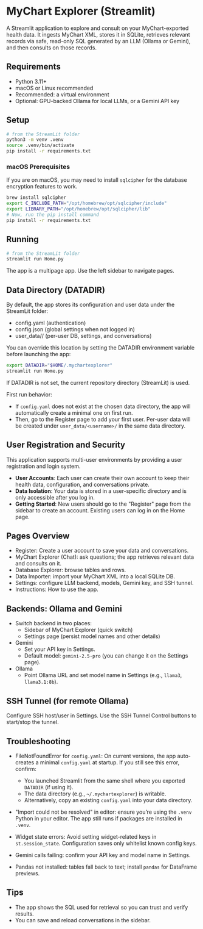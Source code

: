 # MyChart Explorer (Streamlit)

A Streamlit application to explore and consult on your MyChart-exported health data. It ingests MyChart XML, stores it in SQLite, retrieves relevant records via safe, read-only SQL generated by an LLM (Ollama or Gemini), and then consults on those records.

## Requirements

- Python 3.11+
- macOS or Linux recommended
- Recommended: a virtual environment
- Optional: GPU-backed Ollama for local LLMs, or a Gemini API key

## Setup

```bash
# from the StreamLit folder
python3 -m venv .venv
source .venv/bin/activate
pip install -r requirements.txt
```

### macOS Prerequisites

If you are on macOS, you may need to install `sqlcipher` for the database encryption features to work.

```bash
brew install sqlcipher
export C_INCLUDE_PATH="/opt/homebrew/opt/sqlcipher/include"
export LIBRARY_PATH="/opt/homebrew/opt/sqlcipher/lib"
# Now, run the pip install command
pip install -r requirements.txt
```

## Running

```bash
# from the StreamLit folder
streamlit run Home.py
```

The app is a multipage app. Use the left sidebar to navigate pages.

## Data Directory (DATADIR)

By default, the app stores its configuration and user data under the StreamLit folder:
- config.yaml (authentication)
- config.json (global settings when not logged in)
- user_data/<username>/ (per-user DB, settings, and conversations)

You can override this location by setting the DATADIR environment variable before launching the app:

```bash
export DATADIR="$HOME/.mychartexplorer"
streamlit run Home.py
```

If DATADIR is not set, the current repository directory (StreamLit) is used.

First run behavior:
- If `config.yaml` does not exist at the chosen data directory, the app will automatically create a minimal one on first run.
- Then, go to the Register page to add your first user. Per-user data will be created under `user_data/<username>/` in the same data directory.

## User Registration and Security

This application supports multi-user environments by providing a user registration and login system.

- **User Accounts**: Each user can create their own account to keep their health data, configuration, and conversations private.
- **Data Isolation**: Your data is stored in a user-specific directory and is only accessible after you log in.
- **Getting Started**: New users should go to the "Register" page from the sidebar to create an account. Existing users can log in on the Home page.

## Pages Overview

- Register: Create a user account to save your data and conversations.
- MyChart Explorer (Chat): ask questions; the app retrieves relevant data and consults on it.
- Database Explorer: browse tables and rows.
- Data Importer: import your MyChart XML into a local SQLite DB.
- Settings: configure LLM backend, models, Gemini key, and SSH tunnel.
- Instructions: How to use the app.

## Backends: Ollama and Gemini

- Switch backend in two places:
  - Sidebar of MyChart Explorer (quick switch)
  - Settings page (persist model names and other details)
- Gemini
  - Set your API key in Settings.
  - Default model: `gemini-2.5-pro` (you can change it on the Settings page).
- Ollama
  - Point Ollama URL and set model name in Settings (e.g., `llama3`, `llama3.1:8b`).

## SSH Tunnel (for remote Ollama)

Configure SSH host/user in Settings. Use the SSH Tunnel Control buttons to start/stop the tunnel.

## Troubleshooting
- FileNotFoundError for `config.yaml`: On current versions, the app auto-creates a minimal `config.yaml` at startup. If you still see this error, confirm:
  - You launched Streamlit from the same shell where you exported `DATADIR` (if using it).
  - The data directory (e.g., `~/.mychartexplorer`) is writable.
  - Alternatively, copy an existing `config.yaml` into your data directory.

- "Import could not be resolved" in editor: ensure you’re using the `.venv` Python in your editor. The app still runs if packages are installed in `.venv`.
- Widget state errors: Avoid setting widget-related keys in `st.session_state`. Configuration saves only whitelist known config keys.
- Gemini calls failing: confirm your API key and model name in Settings.
- Pandas not installed: tables fall back to text; install `pandas` for DataFrame previews.

## Tips

- The app shows the SQL used for retrieval so you can trust and verify results.
- You can save and reload conversations in the sidebar.
